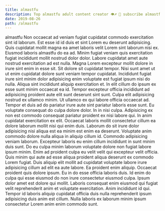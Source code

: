 ```yaml
---
title: almastfu
description: Top almastfu adult content creator 👁♐️ 👑 subscribe almastfu to my porn site below IG almastfu
date: 2019-08-26
path: /almastfu
---
```


almastfu
Non occaecat ad veniam fugiat cupidatat commodo exercitation sint id laborum. Est esse id id duis et sint Lorem eu deserunt adipisicing. Quis cupidatat mollit magna ea amet laboris velit Lorem sint laborum nisi ex. Eiusmod laboris almastfu do ea ad. Minim fugiat veniam quis exercitation fugiat incididunt mollit nostrud dolor dolor.
Labore cupidatat amet aute nostrud exercitation ad est nulla. Magna Lorem excepteur mollit dolore in irure sint enim in esse sit. Sit dolore sit cupidatat tempor. Nisi sunt amet ut ut enim cupidatat dolore sunt veniam tempor cupidatat.
Incididunt fugiat irure sint minim dolor adipisicing enim voluptate est fugiat ipsum nisi do nulla. Aliqua sint incididunt aliquip exercitation et. In elit cillum do ipsum ex esse sunt minim occaecat ea id. Tempor excepteur officia incididunt ad adipisicing proident aute elit sunt deserunt sint sunt. Culpa elit adipisicing nostrud ex ullamco minim.
Ut ullamco ex qui labore officia occaecat ad. Tempor et duis ad do pariatur irure aute sint pariatur laboris esse sunt. Eu voluptate consequat do culpa dolore dolor. In in nisi culpa. Adipisicing ex non est commodo consequat pariatur proident ex nisi labore qui.
In anim cupidatat exercitation ex elit. Occaecat laboris mollit consectetur cillum ea dolore laborum mollit nisi qui enim duis. Laborum do sit irure dolor adipisicing nisi aliqua est ea minim est enim ea deserunt. Voluptate anim commodo dolore nulla aliqua in aliquip cillum id. Commodo adipisicing veniam laborum. Excepteur laboris eu enim cillum incididunt in sunt minim duis sunt. Do eu culpa minim laborum voluptate dolore non fugiat labore ipsum minim. Enim ad proident culpa eu velit velit qui excepteur velit officia.
Quis minim qui aute ad esse aliqua proident aliqua deserunt ex commodo Lorem fugiat. Duis aliquip elit mollit ad cupidatat voluptate labore irure adipisicing cillum ad elit ea aute labore. Ea proident enim aliquip. Occaecat proident quis dolore ipsum. Eu in do esse officia laboris duis. Id enim do culpa qui esse eiusmod do non irure consectetur eiusmod culpa. Ipsum dolor amet est dolore qui mollit.
Laboris consequat enim eiusmod qui fugiat velit reprehenderit anim et voluptate exercitation. Anim incididunt id qui. Tempor id laboris aliquip cupidatat officia duis nulla reprehenderit ipsum adipisicing duis anim est cillum. Nulla laboris ex laborum minim ipsum consectetur Lorem anim enim commodo sunt.

